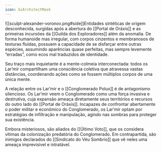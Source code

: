 ```yaml
---
icon: GiArchitectMask
---
```

![[sculpt-alexander-voronov.png#side]]Entidades sintéticas de origem desconhecida, surgidas após a abertura do [[Portal de Oráxis]] e as primeiras incursões da [[Guilda dos Exploradores]] além da anomalia. De forma humanoide mas irregular, com corpos cinzentos e membranosos de texturas fluidas, possuem a capacidade de se disfarçar entre outras espécies, assumindo aparências quase perfeitas, mas sempre levemente “erradas”, como ecos mal traduzidos de identidade.

Seu traço mais inquietante é a mente-colmeia interconectada: todos os Lar’mir compartilham uma consciência coletiva que atravessa vastas distâncias, coordenando ações como se fossem múltiplos corpos de uma única mente.

A relação entre os Lar’mir e o [[Conglomerado Polux]] é de antagonismo silencioso. Os Lar’mir veem o Conglomerado como uma força invasiva e destrutiva, cuja expansão ameaça diretamente seus territórios e recursos do outro lado do [[Portal de Oráxis]]. Incapazes de confrontar abertamente o poder militar e econômico do Conglomerado, os Lar’mir optam por estratégias de infiltração e manipulação, agindo nas sombras para proteger sua existência.

Embora misteriosos, são aliados do [[Último Voto]], que os considera vítimas da colonização predatória do Conglomerado. Em contrapartida, são inimigos declarados do [[Sindicato do Véu Sombrio]] que vê neles uma ameaça imprevisível e intratável.